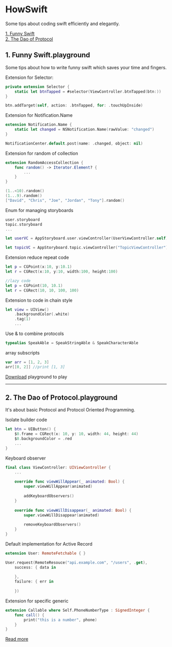 # HowSwift
Some tips about coding swift efficiently and elegantly.

[1. Funny Swift](#1-funny-swiftplayground)	
[2. The Dao of Protocol](#2-the-dao-of-protocolplayground)

## 1. Funny Swift.playground
Some tips about how to write funny swift which saves your time and fingers.

Extension for Selector:
```swift
private extension Selector {
    static let btnTapped = #selector(ViewController.btnTapped(btn:))
}

btn.addTarget(self, action: .btnTapped, for: .touchUpInside)
```


Extension for Notification.Name
```swift
extension Notification.Name {
    static let changed = NSNotification.Name(rawValue: "changed")
}

NotificationCenter.default.post(name: .changed, object: nil)
```

Extension for random of collection
```swift
extension RandomAccessCollection {
    func random() -> Iterator.Element? {
        ...
    }
}

(1..<10).random()
(1...9).random()
["David", "Chris", "Joe", "Jordan", "Tony"].random()
```
Enum for managing storyboards
```swift
user.storyboard
topic.storyboard
...

let userVC = AppStoryboard.user.viewController(UserViewController.self)

let topicVC = AppStoryboard.topic.viewController("TopicViewController")
```

Extension reduce repeat code
```swift
let p = CGPoint(x:10, y:10.1)
let r = CGRect(x:10, y:10, width:100, height:100)

//lazy code
let p = CGPoint(10, 10.1)
let r = CGRect(10, 10, 100, 100)
```

Extension to code in chain style
```swift
let view = UIView()
    .backgroundColor(.white)
    .tag(1)
    ...
```

Use & to combine protocols
```swift
typealias SpeakAble = SpeakStringAble & SpeakCharacterAble
```

array subscripts
```swift
var arr = [1, 2, 3]
arr[[0, 2]] //print [1, 3]
```

[Download](https://github.com/TonnyTao/HowSwift/archive/master.zip) playground to play

---
## 2. The Dao of Protocol.playground
It's about basic Protocol and Protocol Oriented Programming.

Isolate builder code
```swift
let btn = UIButton() {
    $0.frame = CGRect(x: 10, y: 10, width: 44, height: 44)
    $0.backgroundColor = .red
    ...
}
```

Keyboard observer
```swift
final class ViewController: UIViewController {
    ...
    
    override func viewWillAppear(_ animated: Bool) {
        super.viewWillAppear(animated)
        
        addKeyboardObservers()
    }
    
    override func viewWillDisappear(_ animated: Bool) {
        super.viewWillDisappear(animated)
        
        removeKeyboardObservers()
    }
}
```

Default implementation for Active Record
```swift
extension User: RemoteFetchable { }

User.request(RemoteResouce("api.example.com", "/users", .get),
    success: { data in
        
    },
    failure: { err in
        
    })
```

Extension for specific generic
```swift
extension Callable where Self.PhoneNumberType : SignedInteger {
    func call() {
        print("this is a number", phone)
    }
}
```

[Read more](TheDaoOfProtocol/README.md)

